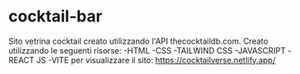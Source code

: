 # cocktail-bar
Sito vetrina cocktail creato utilizzando l'API thecocktaildb.com.
Creato utilizzando le seguenti risorse:
-HTML
-CSS
-TAILWIND CSS
-JAVASCRIPT
-REACT JS
-VITE
per visualizzare il sito: https://cocktailverse.netlify.app/
